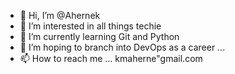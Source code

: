 - 👋 Hi, I’m @Ahernek
- 👀 I’m interested in all things techie
- 🌱 I’m currently learning Git and Python
- 💞️ I’m hoping to branch into DevOps as a career ...
- 📫 How to reach me ...  kmaherne"gmail.com

<!---
Ahernek/Ahernek is a ✨ special ✨ repository because its `README.md` (this file) appears on your GitHub profile.
You can click the Preview link to take a look at your changes.
--->
